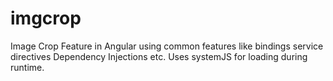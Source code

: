 # imgcrop
Image Crop Feature in Angular using common features like bindings service directives Dependency Injections etc.
Uses systemJS for loading during runtime.
